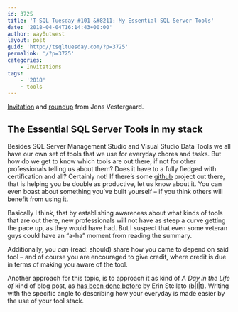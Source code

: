 ```yaml
---
id: 3725
title: 'T-SQL Tuesday #101 &#8211; My Essential SQL Server Tools'
date: '2018-04-04T16:14:43+00:00'
author: way0utwest
layout: post
guid: 'http://tsqltuesday.com/?p=3725'
permalink: '/?p=3725'
categories:
    - Invitations
tags:
    - '2018'
    - tools
---
```


[Invitation](http://t-sql.dk/?p=1947) and [roundup](http://t-sql.dk/?p=2201) from Jens Vestergaard.

## The Essential SQL Server Tools in my stack

Besides SQL Server Management Studio and Visual Studio Data Tools we all have our own set of tools that we use for everyday chores and tasks. But how do we get to know which tools are out there, if not for other professionals telling us about them? Does it have to a fully fledged with certification and all? Certainly not! If there’s some [github](https://github.com/) project out there, that is helping you be double as productive, let us know about it. You can even boast about something you’ve built yourself – if you think others will benefit from using it.

Basically I think, that by establishing awareness about what kinds of tools that are out there, new professionals will not have as steep a curve getting the pace up, as they would have had. But I suspect that even some veteran guys could have an “a-ha” moment from reading the summary.

Additionally, you *can* (read: should) share how you came to depend on said tool – and of course you are encouraged to give credit, where credit is due in terms of making you aware of the tool.

Another approach for this topic, is to approach it as kind of *A Day in the Life of* kind of blog post, as [has been done before](http://erinstellato.com/2012/07/tsql-tuesday-round-up/) by Erin Stellato ([b](http://erinstellato.com)|[l](https://www.linkedin.com/in/erinstellato)|[t](http://www.twitter.com/erinstellato)). Writing with the specific angle to describing how your everyday is made easier by the use of your tool stack.